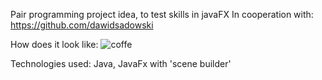 Pair programming project idea, to test skills in javaFX
In cooperation with: https://github.com/dawidsadowski

How does it look like:
![coffe](https://user-images.githubusercontent.com/72929154/115432295-816f7180-a206-11eb-9758-23650eb49c8e.gif)


Technologies used: Java, JavaFx with 'scene builder'
